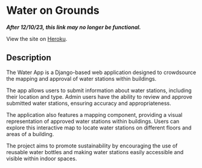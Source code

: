# Water on Grounds

_**After 12/10/23, this link may no longer be functional.**_

View the site on [Heroku](https://water-app-2933b3044c55.herokuapp.com/).

## Description

The Water App is a Django-based web application designed to crowdsource the mapping and approval of water stations within buildings.

The app allows users to submit information about water stations, including their location and type. Admin users have the ability to review and approve submitted water stations, ensuring accuracy and appropriateness. 

The application also features a mapping component, providing a visual representation of approved water stations within buildings. Users can explore this interactive map to locate water stations on different floors and areas of a building.

The project aims to promote sustainability by encouraging the use of reusable water bottles and making water stations easily accessible and visible within indoor spaces.
